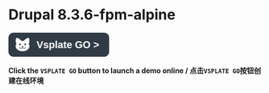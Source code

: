 # Drupal 8.3.6-fpm-alpine

<a href="https://www.vsplate.com/?docker-compose=https://github.com/vsplate/dcenvs/drupal/8.3.6-fpm-alpine"><img alt="VSPLATE GO" src="https://raw.githubusercontent.com/vsplate/images/master/vsgo_btn.png" width="200px"></a>

**Click the `VSPLATE GO` button to launch a demo online / 点击`VSPLATE GO`按钮创建在线环境**
